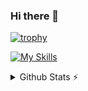 ### Hi there 👋

[![trophy](https://github-profile-trophy.vercel.app/?username=iAutistic&theme=onedark&margin-w=10&margin-h=10&no-frame=true&no-bg=true&column=8)](https://github.com/ryo-ma/github-profile-trophy)

[![My Skills](https://skillicons.dev/icons?i=js,ts,nodejs,html,css,py,cpp,figma,nextjs,react,tailwind,azure,aws,linux,bash,powershell,github,git,mongodb,postman,vim,vscode)](https://skillicons.dev)
<!--
![status](https://nocache.advaith.workers.dev?url=https://img.shields.io/endpoint?url=https://dev.discordprofiles.me/api/badge/status/auti?simple=true)
![playing](https://nocache.advaith.workers.dev?url=https://img.shields.io/endpoint?url=https://dev.discordprofiles.me/api/badge/playing/659729856434536448)
![vscode](https://nocache.advaith.workers.dev?url=https://img.shields.io/endpoint?url=https://dev.discordprofiles.me/api/badge/vscode/659729856434536448)
[![spotify](https://nocache.advaith.workers.dev?url=https://img.shields.io/endpoint?url=https://dev.discordprofiles.me/api/badge/spotify/659729856434536448)](https://dev.discordprofiles.me/openspotify/659729856434536448)
-->

<details>
  <summary>Github Stats ⚡</summary>
  
  <a href="#">![Github stats](https://github-readme-stats.vercel.app/api?username=iAutistic&theme=blueberry&show_icons=true&count_private=true&hide_border=true&line_height=20)</a>
  <a href="#">![Top Langs](https://github-readme-stats.vercel.app/api/top-langs/?username=iAutistic&layout=compact&theme=blueberry&count_private=true&hide_border=true)</a>
</details>

<!--
**iAutistic/iAutistic** is a ✨ _special_ ✨ repository because its `README.md` (this file) appears on your GitHub profile.

Here are some ideas to get you started:


- 🔭 I’m currently working on ...
- 🌱 I’m currently learning ...
- 👯 I’m looking to collaborate on ...
- 🤔 I’m looking for help with ...
- 💬 Ask me about ...
- 📫 How to reach me: ...
- 😄 Pronouns: ...
- ⚡ Fun fact: ...
-->
